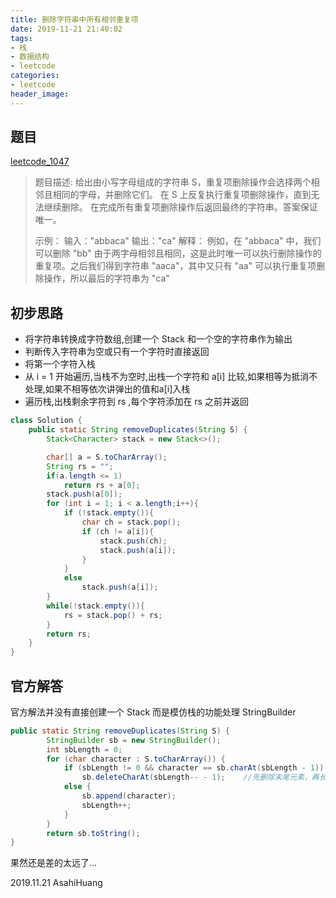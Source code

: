 ```yaml
---
title: 删除字符串中所有相邻重复项
date: 2019-11-21 21:40:02
tags:
- 栈
- 数据结构
- leetcode
categories:
- leetcode
header_image:
---
```


## 题目

[leetcode_1047](https://leetcode-cn.com/problems/remove-all-adjacent-duplicates-in-string/)

> 题目描述:
> 给出由小写字母组成的字符串 S，重复项删除操作会选择两个相邻且相同的字母，并删除它们。
> 在 S 上反复执行重复项删除操作，直到无法继续删除。
> 在完成所有重复项删除操作后返回最终的字符串。答案保证唯一。
>
> 示例：
> 输入："abbaca"
> 输出："ca"
> 解释：
> 例如，在 "abbaca" 中，我们可以删除 "bb" 由于两字母相邻且相同，这是此时唯一可以执行删除操作的重复项。之后我们得到字符串 "aaca"，其中又只有 "aa" 可以执行重复项删除操作，所以最后的字符串为 "ca"

<!--more-->

## 初步思路

* 将字符串转换成字符数组,创建一个 Stack 和一个空的字符串作为输出
* 判断传入字符串为空或只有一个字符时直接返回
* 将第一个字符入栈
* 从 i = 1 开始遍历,当栈不为空时,出栈一个字符和 a[i] 比较,如果相等为抵消不处理,如果不相等依次讲弹出的值和a[i]入栈
* 遍历栈,出栈剩余字符到 rs ,每个字符添加在 rs 之前并返回

```java
class Solution {
    public static String removeDuplicates(String S) {
        Stack<Character> stack = new Stack<>();

        char[] a = S.toCharArray();
        String rs = "";
        if(a.length <= 1)
            return rs + a[0];
        stack.push(a[0]);
        for (int i = 1; i < a.length;i++){
            if (!stack.empty()){
                char ch = stack.pop();
                if (ch != a[i]){
                    stack.push(ch);
                    stack.push(a[i]);
                }
            }
            else 
                stack.push(a[i]);
        }
        while(!stack.empty()){
            rs = stack.pop() + rs;
        }
        return rs;
    }
}
```

## 官方解答

官方解法并没有直接创建一个 Stack 而是模仿栈的功能处理 StringBuilder 

```java
public static String removeDuplicates(String S) {
        StringBuilder sb = new StringBuilder();
        int sbLength = 0;
        for (char character : S.toCharArray()) {
            if (sbLength != 0 && character == sb.charAt(sbLength - 1))
                sb.deleteCharAt(sbLength-- - 1);	//先删除末尾元素，再长度减一
            else {
                sb.append(character);
                sbLength++;
            }
        }
        return sb.toString();
}
```





果然还是差的太远了...  

  

2019.11.21
AsahiHuang